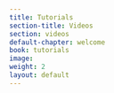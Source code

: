 ```yaml
---
title: Tutorials
section-title: Videos
section: videos
default-chapter: welcome
book: tutorials
image:
weight: 2
layout: default
---
```

